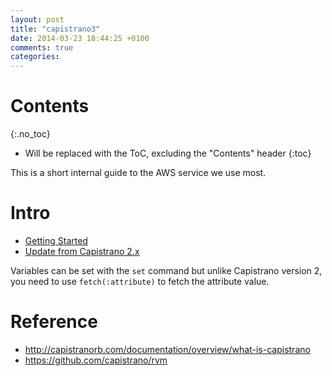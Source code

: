 ```yaml
---
layout: post
title: "capistrano3"
date: 2014-03-23 18:44:25 +0100
comments: true
categories: 
---
```


# Contents
{:.no_toc}

* Will be replaced with the ToC, excluding the "Contents" header
{:toc}

This is a short internal guide to the AWS service we use most.

# Intro

* [Getting Started](https://github.com/capistrano/capistrano/blob/master/README.md)
* [Update from Capistrano 2.x](http://capistranorb.com/documentation/upgrading/)

Variables can be set with the `set` command but unlike Capistrano version 2, you need to use `fetch(:attribute)` to fetch the attribute value.


# Reference

* http://capistranorb.com/documentation/overview/what-is-capistrano
* https://github.com/capistrano/rvm
